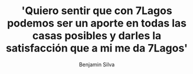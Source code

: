 ---
title: "'Quiero sentir que con 7Lagos podemos ser un aporte en todas las casas posibles y darles la satisfacción que a mi me da 7Lagos'"
description: "Ingeniero Comercial Universidad Adolfo Ibáñez, 24 años"
author: "Benjamin Silva"
authorImage: "@/images/blog/brad.avif"
authorImageAlt: "Avatar de Benjamin Silva"
pubDate: 2024-02-10
cardImage: "@/images/blog/post-2.avif"
cardImageAlt: "Hombre usando una sierra circular DEWALT y cortando un tablón de madera"
readTime: 5
tags: ["artesanía", "decoración", "sostenibilidad"]
contents: [
    "En la industria actual de la construcción y decoración, la eficiencia y sostenibilidad son clave para el éxito. En 7 Lagos, comprendemos la importancia de optimizar tu flujo de trabajo de proyectos para cumplir con los plazos y mantenerte dentro del presupuesto. Por eso, estamos emocionados de presentar nuestras herramientas de vanguardia diseñadas para potenciar tus proyectos como nunca antes.",
    "Nuestra gama de lámparas y esculturas combina la ingeniería precisa con un diseño centrado en el usuario, asegurando la máxima productividad en cada sitio de trabajo. Desde la recolección de maderas recicladas hasta la creación de piezas únicas, los productos de 7 Lagos están construidos para resistir las exigencias del uso diario mientras optimizan tu flujo de trabajo.",
    "Uno de nuestros ofrecimientos destacados es nuestro enfoque en la sostenibilidad y el uso de materiales reciclados. Con interfaces fáciles de usar, navegar y supervisar tus proyectos nunca ha sido tan sencillo.",
    "Pero la eficiencia no se trata solo de las herramientas que utilizas, sino también del apoyo que recibes. Por eso, 7 Lagos ofrece una documentación completa y orientación experta en cada paso del camino. Nuestros equipos dedicados están comprometidos con tu éxito, brindando asistencia personalizada para garantizar que aproveches al máximo nuestros productos.",
    "Únete a los innumerables líderes de la industria que ya han experimentado la diferencia que las herramientas de 7 Lagos pueden hacer. Con nuestras soluciones de vanguardia, puedes acelerar tus proyectos hacia el éxito y mantenerte por delante de la competencia."
]
---